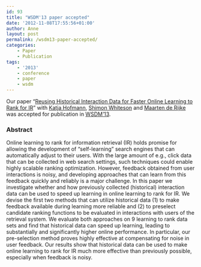 ```yaml
---
id: 93
title: "WSDM'13 paper accepted"
date: '2012-11-08T17:55:56+01:00'
author: Anne
layout: post
permalink: /wsdm13-paper-accepted/
categories:
    - Paper
    - Publication
tags:
    - '2013'
    - conference
    - paper
    - wsdm
---
```


Our paper “[Reusing Historical Interaction Data for Faster Online Learning to Rank for IR](https://www.anneschuth.nl/publications/)” with [Katja Hofmann](http://khofm.wordpress.com/), [Shimon Whiteson](http://staff.science.uva.nl/~whiteson) and [Maarten de Rijke](http://staff.science.uva.nl/~mdr/) was accepted for publication in [WSDM’13](http://www.wsdm2013.org/ "http://www.wsdm2013.org/").

### Abstract

Online learning to rank for information retrieval (IR) holds promise for allowing the development of “self-learning” search engines that can automatically adjust to their users. With the large amount of e.g., click data that can be collected in web search settings, such techniques could enable highly scalable ranking optimization. However, feedback obtained from user interactions is noisy, and developing approaches that can learn from this feedback quickly and reliably is a major challenge. In this paper we investigate whether and how previously collected (historical) interaction data can be used to speed up learning in online learning to rank for IR. We devise the first two methods that can utilize historical data (1) to make feedback available during learning more reliable and (2) to preselect candidate ranking functions to be evaluated in interactions with users of the retrieval system. We evaluate both approaches on 9 learning to rank data sets and find that historical data can speed up learning, leading to substantially and significantly higher online performance. In particular, our pre-selection method proves highly effective at compensating for noise in user feedback. Our results show that historical data can be used to make online learning to rank for IR much more effective than previously possible, especially when feedback is noisy.

<div></div>
